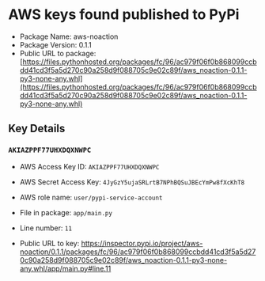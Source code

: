 # AWS keys found published to PyPi

* Package Name: aws-noaction
* Package Version: 0.1.1
* Public URL to package: [https://files.pythonhosted.org/packages/fc/96/ac979f06f0b868099ccbdd41cd3f5a5d270c90a258d9f088705c9e02c89f/aws_noaction-0.1.1-py3-none-any.whl](https://files.pythonhosted.org/packages/fc/96/ac979f06f0b868099ccbdd41cd3f5a5d270c90a258d9f088705c9e02c89f/aws_noaction-0.1.1-py3-none-any.whl)

## Key Details

### `AKIAZPPF77UHXDQXNWPC`

* AWS Access Key ID: `AKIAZPPF77UHXDQXNWPC`
* AWS Secret Access Key: `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` 
* AWS role name: `user/pypi-service-account`
* File in package: `app/main.py`
* Line number: `11`

* Public URL to key: https://inspector.pypi.io/project/aws-noaction/0.1.1/packages/fc/96/ac979f06f0b868099ccbdd41cd3f5a5d270c90a258d9f088705c9e02c89f/aws_noaction-0.1.1-py3-none-any.whl/app/main.py#line.11


